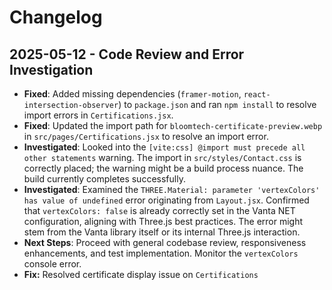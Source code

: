 # Changelog

## 2025-05-12 - Code Review and Error Investigation

- **Fixed**: Added missing dependencies (`framer-motion`, `react-intersection-observer`) to `package.json` and ran `npm install` to resolve import errors in `Certifications.jsx`.
- **Fixed**: Updated the import path for `bloomtech-certificate-preview.webp` in `src/pages/Certifications.jsx` to resolve an import error.
- **Investigated**: Looked into the `[vite:css] @import must precede all other statements` warning. The import in `src/styles/Contact.css` is correctly placed; the warning might be a build process nuance. The build currently completes successfully.
- **Investigated**: Examined the `THREE.Material: parameter 'vertexColors' has value of undefined` error originating from `Layout.jsx`. Confirmed that `vertexColors: false` is already correctly set in the Vanta NET configuration, aligning with Three.js best practices. The error might stem from the Vanta library itself or its internal Three.js interaction.
- **Next Steps**: Proceed with general codebase review, responsiveness enhancements, and test implementation. Monitor the `vertexColors` console error.
- **Fix:** Resolved certificate display issue on `Certifications`